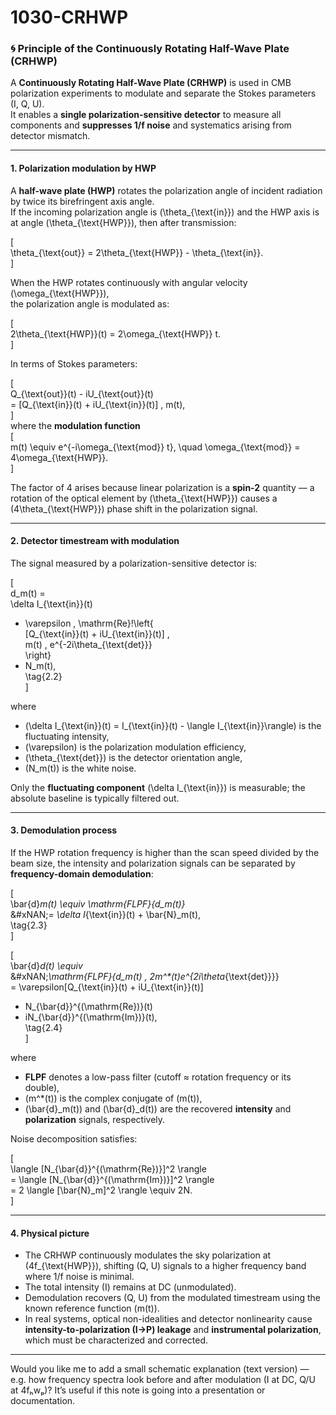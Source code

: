 # 1030-CRHWP

### 🌀 Principle of the Continuously Rotating Half-Wave Plate (CRHWP)

A **Continuously Rotating Half-Wave Plate (CRHWP)** is used in CMB polarization experiments to modulate and separate the Stokes parameters (I, Q, U).\
It enables a **single polarization-sensitive detector** to measure all components and **suppresses 1/f noise** and systematics arising from detector mismatch.

***

#### **1. Polarization modulation by HWP**

A **half-wave plate (HWP)** rotates the polarization angle of incident radiation by twice its birefringent axis angle.\
If the incoming polarization angle is (\theta\_{\text{in\}}) and the HWP axis is at angle (\theta\_{\text{HWP\}}), then after transmission:

\[\
\theta\_{\text{out\}} = 2\theta\_{\text{HWP\}} - \theta\_{\text{in\}}.\
]

When the HWP rotates continuously with angular velocity (\omega\_{\text{HWP\}}),\
the polarization angle is modulated as:

\[\
2\theta\_{\text{HWP\}}(t) = 2\omega\_{\text{HWP\}} t.\
]

In terms of Stokes parameters:

\[\
Q\_{\text{out\}}(t) - iU\_{\text{out\}}(t)\
\= \[Q\_{\text{in\}}(t) + iU\_{\text{in\}}(t)] , m(t),\
]\
where the **modulation function**\
\[\
m(t) \equiv e^{-i\omega\_{\text{mod\}} t}, \quad \omega\_{\text{mod\}} = 4\omega\_{\text{HWP\}}.\
]

The factor of 4 arises because linear polarization is a **spin-2** quantity — a rotation of the optical element by (\theta\_{\text{HWP\}}) causes a (4\theta\_{\text{HWP\}}) phase shift in the polarization signal.

***

#### **2. Detector timestream with modulation**

The signal measured by a polarization-sensitive detector is:

\[\
d\_m(t) =\
\delta I\_{\text{in\}}(t)

* \varepsilon , \mathrm{Re}!\left{\
  \[Q\_{\text{in\}}(t) + iU\_{\text{in\}}(t)] ,\
  m(t) , e^{-2i\theta\_{\text{det\}}}\
  \right}
* N\_m(t),\
  \tag{2.2}\
  ]

where

* (\delta I\_{\text{in\}}(t) = I\_{\text{in\}}(t) - \langle I\_{\text{in\}}\rangle) is the fluctuating intensity,
* (\varepsilon) is the polarization modulation efficiency,
* (\theta\_{\text{det\}}) is the detector orientation angle,
* (N\_m(t)) is the white noise.

Only the **fluctuating component** (\delta I\_{\text{in\}}) is measurable; the absolute baseline is typically filtered out.

***

#### **3. Demodulation process**

If the HWP rotation frequency is higher than the scan speed divided by the beam size, the intensity and polarization signals can be separated by **frequency-domain demodulation**:

\[\
\bar{d}_m(t) \equiv \mathrm{FLPF}{d\_m(t)}_\
&#xNAN;_= \delta I_{\text{in\}}(t) + \bar{N}\_m(t),\
\tag{2.3}\
]

\[\
\bar{d}_d(t) \equiv_\
&#xNAN;_\mathrm{FLPF}{d\_m(t) , 2m^\*(t)e^{2i\theta_{\text{det\}}\}}\
\= \varepsilon\[Q\_{\text{in\}}(t) + iU\_{\text{in\}}(t)]

* N\_{\bar{d\}}^{(\mathrm{Re})}(t)
* iN\_{\bar{d\}}^{(\mathrm{Im})}(t),\
  \tag{2.4}\
  ]

where

* **FLPF** denotes a low-pass filter (cutoff ≈ rotation frequency or its double),
* (m^\*(t)) is the complex conjugate of (m(t)),
* (\bar{d}\_m(t)) and (\bar{d}\_d(t)) are the recovered **intensity** and **polarization** signals, respectively.

Noise decomposition satisfies:

\[\
\langle \[N\_{\bar{d\}}^{(\mathrm{Re})}]^2 \rangle\
\= \langle \[N\_{\bar{d\}}^{(\mathrm{Im})}]^2 \rangle\
\= 2 \langle \[\bar{N}\_m]^2 \rangle \equiv 2N.\
]

***

#### **4. Physical picture**

* The CRHWP continuously modulates the sky polarization at (4f\_{\text{HWP\}}), shifting (Q, U) signals to a higher frequency band where 1/f noise is minimal.
* The total intensity (I) remains at DC (unmodulated).
* Demodulation recovers (Q, U) from the modulated timestream using the known reference function (m(t)).
* In real systems, optical non-idealities and detector nonlinearity cause **intensity-to-polarization (I→P) leakage** and **instrumental polarization**, which must be characterized and corrected.

***

Would you like me to add a small schematic explanation (text version) — e.g. how frequency spectra look before and after modulation (I at DC, Q/U at 4fₕwₚ)? It’s useful if this note is going into a presentation or documentation.
